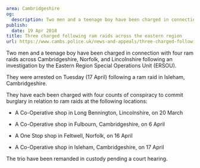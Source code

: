```yaml
area: Cambridgeshire
og:
  description: Two men and a teenage boy have been charged in connection with four ram raids across Cambridgeshire, Norfolk, and Lincolnshire following an investigation by the Eastern Region Special Operations Unit (ERSOU).
publish:
  date: 19 Apr 2018
title: Three charged following ram raids across the eastern region
url: https://www.cambs.police.uk/news-and-appeals/three-charged-following-ram-raid
```

Two men and a teenage boy have been charged in connection with four ram raids across Cambridgeshire, Norfolk, and Lincolnshire following an investigation by the Eastern Region Special Operations Unit (ERSOU).

They were arrested on Tuesday (17 April) following a ram raid in Isleham, Cambridgeshire.

They have each been charged with four counts of conspiracy to commit burglary in relation to ram raids at the following locations:

* A Co-Operative shop in Long Bennington, Lincolnshire, on 20 March

* A Co-Operative shop in Fulbourn, Cambridgeshire, on 6 April

* A One Stop shop in Feltwell, Norfolk, on 16 April

* A Co-Operative shop in Isleham, Cambridgeshire, on 17 April

The trio have been remanded in custody pending a court hearing.

